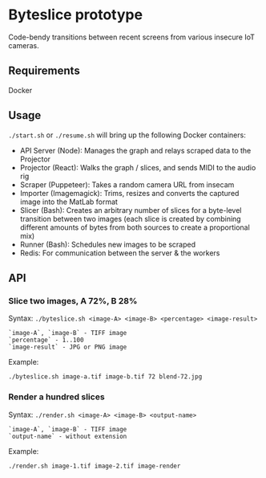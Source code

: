 # Byteslice prototype

Code-bendy transitions between recent screens from various insecure IoT cameras.

## Requirements

Docker

## Usage

`./start.sh` or `./resume.sh` will bring up the following Docker containers:

- API Server (Node): Manages the graph and relays scraped data to the Projector
- Projector (React): Walks the graph / slices, and sends MIDI to the audio rig
- Scraper (Puppeteer): Takes a random camera URL from insecam
- Importer (Imagemagick): Trims, resizes and converts the captured image into the MatLab format
- Slicer (Bash): Creates an arbitrary number of slices for a byte-level transition between two images (each slice is created by combining different amounts of bytes from both sources to create a proportional mix) 
- Runner (Bash): Schedules new images to be scraped
- Redis: For communication between the server & the workers

## API

### Slice two images, A 72%, B 28%

Syntax: `./byteslice.sh <image-A> <image-B> <percentage> <image-result>`

	`image-A`, `image-B` - TIFF image
	`percentage` - 1..100
	`image-result` - JPG or PNG image

Example:

```
./byteslice.sh image-a.tif image-b.tif 72 blend-72.jpg
```

### Render a hundred slices

Syntax: `./render.sh <image-A> <image-B> <output-name>`

	`image-A`, `image-B` - TIFF image
	`output-name` - without extension

Example:

```
./render.sh image-1.tif image-2.tif image-render
```
